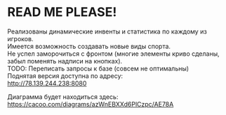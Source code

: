 # READ ME PLEASE!

Реализованы динамические инвенты и статистика по каждому из игроков.  
Имеется возможность создавать новые виды спорта.  
Не успел заморочиться с фронтом (многие элементы криво сделаны, забыл поменять надписи на кнопках).  
TODO: Переписать запросы к базе (совсем не оптимальны)  
Поднятая версия доступна по адресу:  
http://78.139.244.238:8080  
  
Диаграмма будет находиться здесь:  
https://cacoo.com/diagrams/azWnEBXXd6PlCzpc/AE78A  
